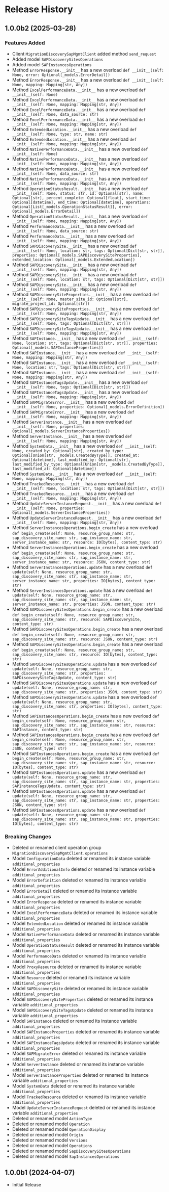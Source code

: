 # Release History

## 1.0.0b2 (2025-03-28)

### Features Added

  - Client `MigrationDiscoverySapMgmtClient` added method `send_request`
  - Added model `SAPDiscoverySitesOperations`
  - Added model `SAPInstancesOperations`
  - Method `ErrorResponse.__init__` has a new overload `def __init__(self: None, error: Optional[_models.ErrorDetail])`
  - Method `ErrorResponse.__init__` has a new overload `def __init__(self: None, mapping: Mapping[str, Any])`
  - Method `ExcelPerformanceData.__init__` has a new overload `def __init__(self: None)`
  - Method `ExcelPerformanceData.__init__` has a new overload `def __init__(self: None, mapping: Mapping[str, Any])`
  - Method `ExcelPerformanceData.__init__` has a new overload `def __init__(self: None, data_source: str)`
  - Method `ExcelPerformanceData.__init__` has a new overload `def __init__(self: None, mapping: Mapping[str, Any])`
  - Method `ExtendedLocation.__init__` has a new overload `def __init__(self: None, type: str, name: str)`
  - Method `ExtendedLocation.__init__` has a new overload `def __init__(self: None, mapping: Mapping[str, Any])`
  - Method `NativePerformanceData.__init__` has a new overload `def __init__(self: None)`
  - Method `NativePerformanceData.__init__` has a new overload `def __init__(self: None, mapping: Mapping[str, Any])`
  - Method `NativePerformanceData.__init__` has a new overload `def __init__(self: None, data_source: str)`
  - Method `NativePerformanceData.__init__` has a new overload `def __init__(self: None, mapping: Mapping[str, Any])`
  - Method `OperationStatusResult.__init__` has a new overload `def __init__(self: None, status: str, id: Optional[str], name: Optional[str], percent_complete: Optional[float], start_time: Optional[datetime], end_time: Optional[datetime], operations: Optional[List[_models.OperationStatusResult]], error: Optional[_models.ErrorDetail])`
  - Method `OperationStatusResult.__init__` has a new overload `def __init__(self: None, mapping: Mapping[str, Any])`
  - Method `PerformanceData.__init__` has a new overload `def __init__(self: None, data_source: str)`
  - Method `PerformanceData.__init__` has a new overload `def __init__(self: None, mapping: Mapping[str, Any])`
  - Method `SAPDiscoverySite.__init__` has a new overload `def __init__(self: None, location: str, tags: Optional[Dict[str, str]], properties: Optional[_models.SAPDiscoverySiteProperties], extended_location: Optional[_models.ExtendedLocation])`
  - Method `SAPDiscoverySite.__init__` has a new overload `def __init__(self: None, mapping: Mapping[str, Any])`
  - Method `SAPDiscoverySite.__init__` has a new overload `def __init__(self: None, location: str, tags: Optional[Dict[str, str]])`
  - Method `SAPDiscoverySite.__init__` has a new overload `def __init__(self: None, mapping: Mapping[str, Any])`
  - Method `SAPDiscoverySiteProperties.__init__` has a new overload `def __init__(self: None, master_site_id: Optional[str], migrate_project_id: Optional[str])`
  - Method `SAPDiscoverySiteProperties.__init__` has a new overload `def __init__(self: None, mapping: Mapping[str, Any])`
  - Method `SAPDiscoverySiteTagsUpdate.__init__` has a new overload `def __init__(self: None, tags: Optional[Dict[str, str]])`
  - Method `SAPDiscoverySiteTagsUpdate.__init__` has a new overload `def __init__(self: None, mapping: Mapping[str, Any])`
  - Method `SAPInstance.__init__` has a new overload `def __init__(self: None, location: str, tags: Optional[Dict[str, str]], properties: Optional[_models.SAPInstanceProperties])`
  - Method `SAPInstance.__init__` has a new overload `def __init__(self: None, mapping: Mapping[str, Any])`
  - Method `SAPInstance.__init__` has a new overload `def __init__(self: None, location: str, tags: Optional[Dict[str, str]])`
  - Method `SAPInstance.__init__` has a new overload `def __init__(self: None, mapping: Mapping[str, Any])`
  - Method `SAPInstanceTagsUpdate.__init__` has a new overload `def __init__(self: None, tags: Optional[Dict[str, str]])`
  - Method `SAPInstanceTagsUpdate.__init__` has a new overload `def __init__(self: None, mapping: Mapping[str, Any])`
  - Method `SAPMigrateError.__init__` has a new overload `def __init__(self: None, properties: Optional[_models.ErrorDefinition])`
  - Method `SAPMigrateError.__init__` has a new overload `def __init__(self: None, mapping: Mapping[str, Any])`
  - Method `ServerInstance.__init__` has a new overload `def __init__(self: None, properties: Optional[_models.ServerInstanceProperties])`
  - Method `ServerInstance.__init__` has a new overload `def __init__(self: None, mapping: Mapping[str, Any])`
  - Method `SystemData.__init__` has a new overload `def __init__(self: None, created_by: Optional[str], created_by_type: Optional[Union[str, _models.CreatedByType]], created_at: Optional[datetime], last_modified_by: Optional[str], last_modified_by_type: Optional[Union[str, _models.CreatedByType]], last_modified_at: Optional[datetime])`
  - Method `SystemData.__init__` has a new overload `def __init__(self: None, mapping: Mapping[str, Any])`
  - Method `TrackedResource.__init__` has a new overload `def __init__(self: None, location: str, tags: Optional[Dict[str, str]])`
  - Method `TrackedResource.__init__` has a new overload `def __init__(self: None, mapping: Mapping[str, Any])`
  - Method `UpdateServerInstanceRequest.__init__` has a new overload `def __init__(self: None, properties: Optional[_models.ServerInstanceProperties])`
  - Method `UpdateServerInstanceRequest.__init__` has a new overload `def __init__(self: None, mapping: Mapping[str, Any])`
  - Method `ServerInstancesOperations.begin_create` has a new overload `def begin_create(self: None, resource_group_name: str, sap_discovery_site_name: str, sap_instance_name: str, server_instance_name: str, resource: IO[bytes], content_type: str)`
  - Method `ServerInstancesOperations.begin_create` has a new overload `def begin_create(self: None, resource_group_name: str, sap_discovery_site_name: str, sap_instance_name: str, server_instance_name: str, resource: JSON, content_type: str)`
  - Method `ServerInstancesOperations.update` has a new overload `def update(self: None, resource_group_name: str, sap_discovery_site_name: str, sap_instance_name: str, server_instance_name: str, properties: IO[bytes], content_type: str)`
  - Method `ServerInstancesOperations.update` has a new overload `def update(self: None, resource_group_name: str, sap_discovery_site_name: str, sap_instance_name: str, server_instance_name: str, properties: JSON, content_type: str)`
  - Method `SAPDiscoverySitesOperations.begin_create` has a new overload `def begin_create(self: None, resource_group_name: str, sap_discovery_site_name: str, resource: SAPDiscoverySite, content_type: str)`
  - Method `SAPDiscoverySitesOperations.begin_create` has a new overload `def begin_create(self: None, resource_group_name: str, sap_discovery_site_name: str, resource: JSON, content_type: str)`
  - Method `SAPDiscoverySitesOperations.begin_create` has a new overload `def begin_create(self: None, resource_group_name: str, sap_discovery_site_name: str, resource: IO[bytes], content_type: str)`
  - Method `SAPDiscoverySitesOperations.update` has a new overload `def update(self: None, resource_group_name: str, sap_discovery_site_name: str, properties: SAPDiscoverySiteTagsUpdate, content_type: str)`
  - Method `SAPDiscoverySitesOperations.update` has a new overload `def update(self: None, resource_group_name: str, sap_discovery_site_name: str, properties: JSON, content_type: str)`
  - Method `SAPDiscoverySitesOperations.update` has a new overload `def update(self: None, resource_group_name: str, sap_discovery_site_name: str, properties: IO[bytes], content_type: str)`
  - Method `SAPInstancesOperations.begin_create` has a new overload `def begin_create(self: None, resource_group_name: str, sap_discovery_site_name: str, sap_instance_name: str, resource: SAPInstance, content_type: str)`
  - Method `SAPInstancesOperations.begin_create` has a new overload `def begin_create(self: None, resource_group_name: str, sap_discovery_site_name: str, sap_instance_name: str, resource: JSON, content_type: str)`
  - Method `SAPInstancesOperations.begin_create` has a new overload `def begin_create(self: None, resource_group_name: str, sap_discovery_site_name: str, sap_instance_name: str, resource: IO[bytes], content_type: str)`
  - Method `SAPInstancesOperations.update` has a new overload `def update(self: None, resource_group_name: str, sap_discovery_site_name: str, sap_instance_name: str, properties: SAPInstanceTagsUpdate, content_type: str)`
  - Method `SAPInstancesOperations.update` has a new overload `def update(self: None, resource_group_name: str, sap_discovery_site_name: str, sap_instance_name: str, properties: JSON, content_type: str)`
  - Method `SAPInstancesOperations.update` has a new overload `def update(self: None, resource_group_name: str, sap_discovery_site_name: str, sap_instance_name: str, properties: IO[bytes], content_type: str)`

### Breaking Changes

  - Deleted or renamed client operation group `MigrationDiscoverySapMgmtClient.operations`
  - Model `ConfigurationData` deleted or renamed its instance variable `additional_properties`
  - Model `ErrorAdditionalInfo` deleted or renamed its instance variable `additional_properties`
  - Model `ErrorDefinition` deleted or renamed its instance variable `additional_properties`
  - Model `ErrorDetail` deleted or renamed its instance variable `additional_properties`
  - Model `ErrorResponse` deleted or renamed its instance variable `additional_properties`
  - Model `ExcelPerformanceData` deleted or renamed its instance variable `additional_properties`
  - Model `ExtendedLocation` deleted or renamed its instance variable `additional_properties`
  - Model `NativePerformanceData` deleted or renamed its instance variable `additional_properties`
  - Model `OperationStatusResult` deleted or renamed its instance variable `additional_properties`
  - Model `PerformanceData` deleted or renamed its instance variable `additional_properties`
  - Model `ProxyResource` deleted or renamed its instance variable `additional_properties`
  - Model `Resource` deleted or renamed its instance variable `additional_properties`
  - Model `SAPDiscoverySite` deleted or renamed its instance variable `additional_properties`
  - Model `SAPDiscoverySiteProperties` deleted or renamed its instance variable `additional_properties`
  - Model `SAPDiscoverySiteTagsUpdate` deleted or renamed its instance variable `additional_properties`
  - Model `SAPInstance` deleted or renamed its instance variable `additional_properties`
  - Model `SAPInstanceProperties` deleted or renamed its instance variable `additional_properties`
  - Model `SAPInstanceTagsUpdate` deleted or renamed its instance variable `additional_properties`
  - Model `SAPMigrateError` deleted or renamed its instance variable `additional_properties`
  - Model `ServerInstance` deleted or renamed its instance variable `additional_properties`
  - Model `ServerInstanceProperties` deleted or renamed its instance variable `additional_properties`
  - Model `SystemData` deleted or renamed its instance variable `additional_properties`
  - Model `TrackedResource` deleted or renamed its instance variable `additional_properties`
  - Model `UpdateServerInstanceRequest` deleted or renamed its instance variable `additional_properties`
  - Deleted or renamed model `ActionType`
  - Deleted or renamed model `Operation`
  - Deleted or renamed model `OperationDisplay`
  - Deleted or renamed model `Origin`
  - Deleted or renamed model `Versions`
  - Deleted or renamed model `Operations`
  - Deleted or renamed model `SapDiscoverySitesOperations`
  - Deleted or renamed model `SapInstancesOperations`

## 1.0.0b1 (2024-04-07)

* Initial Release
